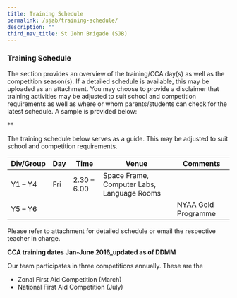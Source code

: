 ```yaml
---
title: Training Schedule
permalink: /sjab/training-schedule/
description: ""
third_nav_title: St John Brigade (SJB)
---
```

### Training Schedule

The section provides an overview of the training/CCA day(s) as well as the competition season(s). If a detailed schedule is available, this may be uploaded as an attachment. You may choose to provide a disclaimer that training activities may be adjusted to suit school and competition requirements as well as where or whom parents/students can check for the latest schedule. A sample is provided below:

\*\*

The training schedule below serves as a guide. This may be adjusted to suit school and competition requirements.

<table>
<thead>
  <tr>
    <th>Div/Group</th>
    <th>Day</th>
    <th>Time</th>
    <th>Venue</th>
    <th>Comments</th>
  </tr>
</thead>
<tbody>
  <tr>
    <td> Y1 – Y4</td>
    <td>Fri</td>
    <td>2.30 – 6.00</td>
    <td> Space Frame, Computer Labs, Language Rooms</td>
    <td></td>
  </tr>
  <tr>
    <td> Y5 – Y6</td>
    <td></td>
    <td></td>
    <td></td>
    <td>NYAA Gold Programme</td>
  </tr>
</tbody>
</table>

Please refer to attachment for detailed schedule or email the respective teacher in charge.

**CCA training dates Jan-June 2016_updated as of DDMM**

Our team participates in three competitions annually. These are the

*   Zonal First Aid Competition (March)
*   National First Aid Competition (July)